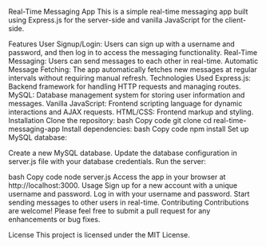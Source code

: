 Real-Time Messaging App
This is a simple real-time messaging app built using Express.js for the server-side and vanilla JavaScript for the client-side.

Features
User Signup/Login: Users can sign up with a username and password, and then log in to access the messaging functionality.
Real-Time Messaging: Users can send messages to each other in real-time.
Automatic Message Fetching: The app automatically fetches new messages at regular intervals without requiring manual refresh.
Technologies Used
Express.js: Backend framework for handling HTTP requests and managing routes.
MySQL: Database management system for storing user information and messages.
Vanilla JavaScript: Frontend scripting language for dynamic interactions and AJAX requests.
HTML/CSS: Frontend markup and styling.
Installation
Clone the repository:
bash
Copy code
git clone <repository-url>
cd real-time-messaging-app
Install dependencies:
bash
Copy code
npm install
Set up MySQL database:

Create a new MySQL database.
Update the database configuration in server.js file with your database credentials.
Run the server:

bash
Copy code
node server.js
Access the app in your browser at http://localhost:3000.
Usage
Sign up for a new account with a unique username and password.
Log in with your username and password.
Start sending messages to other users in real-time.
Contributing
Contributions are welcome! Please feel free to submit a pull request for any enhancements or bug fixes.

License
This project is licensed under the MIT License.
